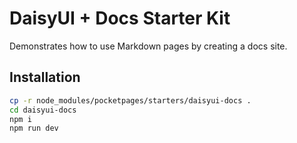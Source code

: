 # DaisyUI + Docs Starter Kit

Demonstrates how to use Markdown pages by creating a docs site.

## Installation

```bash
cp -r node_modules/pocketpages/starters/daisyui-docs .
cd daisyui-docs
npm i
npm run dev
```
